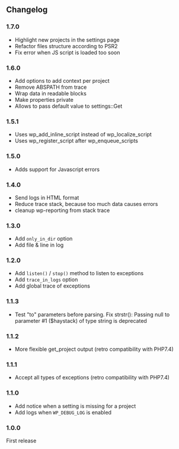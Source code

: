 ## Changelog

### 1.7.0

- Highlight new projects in the settings page
- Refactor files structure according to PSR2
- Fix error when JS script is loaded too soon

### 1.6.0

- Add options to add context per project
- Remove ABSPATH from trace
- Wrap data in readable blocks
- Make properties private
- Allows to pass default value to settings::Get

### 1.5.1

- Uses wp_add_inline_script instead of wp_localize_script 
- Uses wp_register_script after wp_enqueue_scripts

### 1.5.0

- Adds support for Javascript errors

### 1.4.0

- Send logs in HTML format
- Reduce trace stack, because too much data causes errors
- cleanup wp-reporting from stack trace

### 1.3.0

- Add `only_in_dir` option
- Add file & line in log

### 1.2.0

- Add `listen()` / `stop()` method to listen to exceptions
- Add `trace_in_logs` option
- Add global trace of exceptions

### 1.1.3

- Test "to" parameters before parsing. Fix strstr(): Passing null to parameter #1 ($haystack) of type string is deprecated

### 1.1.2

- More flexible get_project output (retro compatibility with PHP7.4)

### 1.1.1

- Accept all types of exceptions (retro compatibility with PHP7.4)

### 1.1.0

- Add notice when a setting is missing for a project
- Add logs when `WP_DEBUG_LOG` is enabled

### 1.0.0

First release